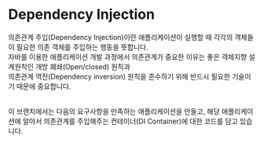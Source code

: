 # Dependency Injection
의존관계 주입(Dependency Injection)이란 애플리케이션이 실행할 때 각각의 객체들이 필요한 의존 객체를 주입하는 행동을 뜻합니다. <br/> 
자바를 이용한 애플리케이션 개발 과정에서 의존관계가 중요한 이유는 좋은 객체지향 설계원칙인 개방 폐쇄(Open/closed) 원칙과  
의존관계 역전(Dependency inversion) 원칙을 준수하기 위해 반드시 필요한 기술이기 때문에 중요합니다. <br/> <br/>

이 브랜치에서는 다음의 요구사항을 만족하는 애플리케이션을 만들고, 해당 애플리케이션에 알아서 의존관계를 주입해주는 컨테이너(DI Container)에 대한 코드를 담고 있습니다.

